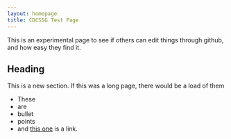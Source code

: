 ```yaml
---
layout: homepage
title: CDCSSG Test Page
---
```


This is an experimental page to see if others can edit things through github, and how easy they find it.

## Heading

This is a new section. If this was a long page, there would be a load of them

 * These
 * are
 * bullet
 * points
 * and [this one](http://criduchat.org.uk) is a link.